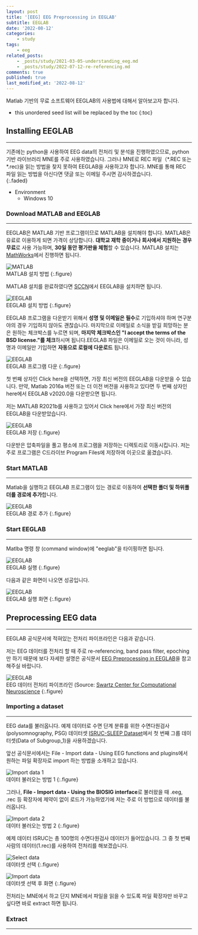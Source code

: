 ```yaml
---
layout: post
title: '[EEG] EEG Preprocessing in EEGLAB'
subtitle: EEGLAB
date: '2022-08-12'
categories:
    - study
tags:
    - eeg
related_posts: 
    - _posts/study/2021-03-05-understanding_eeg.md
    - _posts/study/2022-07-12-re-referencing.md
comments: true
published: true
last_modified_at: '2022-08-12'
---
```


Matlab 기반의 무료 소프트웨어 EEGLAB의 사용법에 대해서 알아보고자 합니다.

* this unordered seed list will be replaced by the toc
{:toc}


## Installing EEGLAB

***

기존에는 python을 사용하여 EEG data의 전처리 및 분석을 진행하였으므로, python 기반 라이브러리 MNE를 주로 사용하였습니다. 그러나 MNE로 REC 파일（*.REC 또는 *.rec)을 읽는 방법을 찾지 못하여 EEGLAB을 사용하고자 합니다. MNE를 통해 REC 파일 읽는 방법을 아신다면 댓글 또는 이메일 주시면 감사하겠습니다.   
{:.faded}

* Environment
    + Windows 10


### Download MATLAB and EEGLAB

***

EEGLAB은 MATLAB 기반 프로그램이므로 MATLAB을 설치해야 합니다.
MATLAB은 유료로 이용하게 되면 가격이 상당합니다. **대학교 재학 중이거나 회사에서 지원하는 경우 무료**로 사용 가능하며, **30일 동안 평가판을 체험**할 수 있습니다. MATLAB 설치는 [MathWorks](https://kr.mathworks.com/campaigns/products/trials.html)에서 진행하면 됩니다.

![MATLAB](https://cdn.jsdelivr.net/gh/HayoonSong/Images-for-Github-Pages/study/eeg/2022-08-12-eeglab/matlab.PNG?raw=true)   
MATLAB 설치 방법
{:.figure}   

MATLAB 설치를 완료하였다면 [SCCN](https://sccn.ucsd.edu/eeglab/download.php)에서 EEGLAB을 설치하면 됩니다.   

![EEGLAB](https://cdn.jsdelivr.net/gh/HayoonSong/Images-for-Github-Pages/study/eeg/2022-08-12-eeglab/eeglab.PNG?raw=true)   
EEGLAB 설치 방법
{:.figure}   

EEGLAB 프로그램을 다운받기 위해서 **성명 및 이메일은 필수**로 기입하셔야 하며 연구분야의 경우 기입하지 않아도 괜찮습니다. 마지막으로 이메일로 소식을 받길 희망하는 분은 원하는 체크박스를 누르면 되며, **마지막 체크박스인 "I accept the terms of the BSD license."를 체크**하시며 됩니다.EEGLAB 파일은 이메일로 오는 것이 아니라, 성명과 이메일만 기입하면 **자동으로 로컬에 다운로드** 됩니다.   

![EEGLAB](https://cdn.jsdelivr.net/gh/HayoonSong/Images-for-Github-Pages/study/eeg/2022-08-12-eeglab/eeglab_description.PNG?raw=true)   
EEGLAB 프로그램 다운
{:.figure}   

첫 번째 상자인 Click here을 선택하면, 가장 최신 버전의 EEGLAB을 다운받을 수 있습니다. 만약, Matlab 2016a 버전 또는 더 이전 버전을 사용하고 있다면 두 번째 상자인 here에서 EEGLAB v2020.0을 다운받으면 됩니다.   

저는 MATLAB R2021b를 사용하고 있어서 Click here에서 가장 최신 버전의 EEGLAB을 다운받았습니다.   

![EEGLAB](https://cdn.jsdelivr.net/gh/HayoonSong/Images-for-Github-Pages/study/eeg/2022-08-12-eeglab/eeglab_path.PNG?raw=true)   
EEGLAB 저장
{:.figure}   

다운받은 압축파일을 풀고 평소에 프로그램을 저장하는 디렉토리로 이동시킵니다. 저는 주로 프로그램은 C드라이브 Program Files에 저장하여 이곳으로 옮겼습니다.

### Start MATLAB

***

Matlab을 실행하고 EEGLAB 프로그램이 있는 경로로 이동하여 **선택한 폴더 및 하위폴더를 경로에 추가**합니다.   

![EEGLAB](https://cdn.jsdelivr.net/gh/HayoonSong/Images-for-Github-Pages/study/eeg/2022-08-12-eeglab/eeglab_add_path.PNG?raw=true)   
EEGLAB 경로 추가
{:.figure}   

### Start EEGLAB

***

Matlba 명령 창 (command window)에 "eeglab"을 타이핑하면 됩니다.

![EEGLAB](https://cdn.jsdelivr.net/gh/HayoonSong/Images-for-Github-Pages/study/eeg/2022-08-12-eeglab/eeglab_start.PNG?raw=true)   
EEGLAB 실행
{:.figure}

다음과 같은 화면이 나오면 성공입니다.

![EEGLAB](https://cdn.jsdelivr.net/gh/HayoonSong/Images-for-Github-Pages/study/eeg/2022-08-12-eeglab/eeglab_main.PNG?raw=true)   
EEGLAB 실행 화면
{:.figure}

## Preprocessing EEG data

***

EEGLAB 공식문서에 적혀있는 전처리 파이프라인은 다음과 같습니다.

저는 EEG 데이터를 전처리 할 때 주로 re-referencing, band pass filter, epoching만 하기 때문에 보다 자세한 설명은 공식문서 [EEG Preprocessing in EEGLAB](https://sccn.ucsd.edu/githubwiki/files/eeglab2019_aspet_artifact_and_ica.pdf)을 참고해주실 바랍니다.   

![EEGLAB](https://cdn.jsdelivr.net/gh/HayoonSong/Images-for-Github-Pages/study/eeg/2022-08-12-eeglab/preprocessing.PNG?raw=true)   
EEG 데이터 전처리 파이프라인 (Source: [Swartz Center for Computational Neuroscience](https://sccn.ucsd.edu/githubwiki/files/eeglab2019_aspet_artifact_and_ica.pdf)
{:.figure}   

### Importing a dataset

***

EEG data를 불러옵니다. 예제 데이터로 수면 단계 분류를 위한 수면다원검사(polysomnography, PSG) 데이터셋 [ISRUC-SLEEP Dataset](https://sleeptight.isr.uc.pt/)에서 첫 번째 그룹 데이터셋(Data of Subgroup_1)을 사용하겠습니다.   

앞선 공식문서에서는 File - Import data - Using EEG functions and plugins에서 원하는 파일 확장자로 import 하는 방법을 소개하고 있습니다.   

![Import data 1](https://cdn.jsdelivr.net/gh/HayoonSong/Images-for-Github-Pages/study/eeg/2022-08-12-eeglab/import_1.PNG?raw=true)   
데이터 불러오는 방법 1
{:.figure}   

그러나, **File - Import data - Using the BIOSIG interface**로 불러왔을 때 .eeg, .rec 등 확장자에 제약이 없이 로드가 가능하였기에 저는 주로 이 방법으로 데이터를 불러옵니다.   

![Import data 2](https://cdn.jsdelivr.net/gh/HayoonSong/Images-for-Github-Pages/study/eeg/2022-08-12-eeglab/import_2.PNG?raw=true)   
데이터 불러오는 방법 2
{:.figure}   

예제 데이터 ISRUC는 총 100명의 수면다원검사 데이터가 들어있습니다. 그 중 첫 번째 사람의 데이터(1.rec)를 사용하여 전처리를 해보겠습니다.   

![Select data](https://cdn.jsdelivr.net/gh/HayoonSong/Images-for-Github-Pages/study/eeg/2022-08-12-eeglab/select_data.PNG?raw=true)   
데이터셋 선택
{:.figure}   

![Import data](https://cdn.jsdelivr.net/gh/HayoonSong/Images-for-Github-Pages/study/eeg/2022-08-12-eeglab/import_data.PNG?raw=true)   
데이터셋 선택 후 화면
{:.figure}   

전처리는 MNE에서 하고 단지 MNE에서 파일을 읽을 수 있도록 파일 확장자만 바꾸고 싶다면 바로 extract 하면 됩니다.   

### Extract

***




